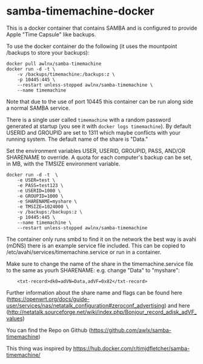 # samba-timemachine-docker

This is a docker container that contains SAMBA and is configured to provide Apple "Time Capsule" like backups.

To use the docker container do the following (it uses the mountpoint /backups to store your backups):

```
docker pull awlnx/samba-timemachine
docker run -d -t \
    -v /backups/timemachine:/backups:z \
    -p 10445:445 \
    --restart unless-stopped awlnx/samba-timemachine \
    --name timemachine
```

Note that due to the use of port 10445 this container can be run along side a normal SAMBA service.

There is a single user called `timemachine` with a random password generated at startup (you see it with `docker logs timemachine`). By default USERID and GROUPID are set to 1311 which maybe conflicts with your running system. The default name of the share is "Data." 

Set the environment variables USER, USERID, GROUPID, PASS,  AND/OR SHARENAME to override. A quota for each computer's backup can be set, in MB, with the TMSIZE environment variable.

```
docker run -d -t  \
    -e USER=test \
    -e PASS=test123 \
    -e USERID=1000 \
    -e GROUPID=1000 \
    -e SHARENAME=myshare \
    -e TMSIZE=1024000 \
    -v /backups:/backups:z \
    -p 10445:445 \
    --name timemachine \
    --restart unless-stopped awlnx/samba-timemachine
```

The container only runs smbd to find it on the network the best way is avahi (mDNS) there is an example service file included. This can be copied to /etc/avahi/services/timemachine.service or run in a container.

Make sure to change the name of the share in the timemachine.service file to the same as yourh SHARENAME:
e.g. change "Data" to "myshare":

```
	<txt-record>dk0=adVN=Data,adVF=0x82</txt-record>
```

Further information about the share name and flags can be found here (https://openwrt.org/docs/guide-user/services/nas/netatalk_configuration#zeroconf_advertising) and here (http://netatalk.sourceforge.net/wiki/index.php/Bonjour_record_adisk_adVF_values)

You can find the Repo on Github (https://github.com/awlx/samba-timemachine)

This thing was inspired by https://hub.docker.com/r/timjdfletcher/samba-timemachine/
